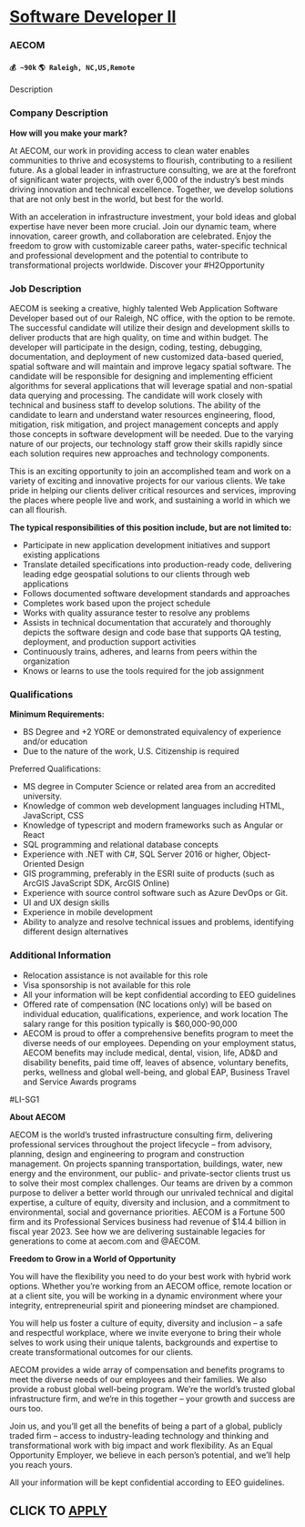 # [Software Developer II](https://www.remotewlb.com/apply/software-developer-ii-87707)  
### AECOM  
#### `💰 ~90k` `🌎 Raleigh, NC,US,Remote`  

Description

### Company Description

 **How will you make your mark?**

At AECOM, our work in providing access to clean water enables communities to thrive and ecosystems to flourish, contributing to a resilient future. As a global leader in infrastructure consulting, we are at the forefront of significant water projects, with over 6,000 of the industry’s best minds driving innovation and technical excellence. Together, we develop solutions that are not only best in the world, but best for the world.

With an acceleration in infrastructure investment, your bold ideas and global expertise have never been more crucial. Join our dynamic team, where innovation, career growth, and collaboration are celebrated. Enjoy the freedom to grow with customizable career paths, water-specific technical and professional development and the potential to contribute to transformational projects worldwide. Discover your #H2Opportunity

### Job Description

AECOM is seeking a creative, highly talented Web Application Software Developer based out of our Raleigh, NC office, with the option to be remote. The successful candidate will utilize their design and development skills to deliver products that are high quality, on time and within budget. The developer will participate in the design, coding, testing, debugging, documentation, and deployment of new customized data-based queried, spatial software and will maintain and improve legacy spatial software. The candidate will be responsible for designing and implementing efficient algorithms for several applications that will leverage spatial and non-spatial data querying and processing. The candidate will work closely with technical and business staff to develop solutions. The ability of the candidate to learn and understand water resources engineering, flood, mitigation, risk mitigation, and project management concepts and apply those concepts in software development will be needed. Due to
the varying nature of our projects, our technology staff grow their skills rapidly since each solution requires new approaches and technology components.

This is an exciting opportunity to join an accomplished team and work on a variety of exciting and innovative projects for our various clients. We take pride in helping our clients deliver critical resources and services, improving the places where people live and work, and sustaining a world in which we can all flourish.

**The typical responsibilities of this position include, but are not limited to:**

  * Participate in new application development initiatives and support existing applications
  * Translate detailed specifications into production-ready code, delivering leading edge geospatial solutions to our clients through web applications
  * Follows documented software development standards and approaches
  * Completes work based upon the project schedule
  * Works with quality assurance tester to resolve any problems
  * Assists in technical documentation that accurately and thoroughly depicts the software design and code base that supports QA testing, deployment, and production support activities
  * Continuously trains, adheres, and learns from peers within the organization
  * Knows or learns to use the tools required for the job assignment

### Qualifications

 **Minimum Requirements:**

  * BS Degree and +2 YORE or demonstrated equivalency of experience and/or education
  * Due to the nature of the work, U.S. Citizenship is required

Preferred Qualifications:

  * MS degree in Computer Science or related area from an accredited university.
  * Knowledge of common web development languages including HTML, JavaScript, CSS
  * Knowledge of typescript and modern frameworks such as Angular or React
  * SQL programming and relational database concepts
  * Experience with .NET with C#, SQL Server 2016 or higher, Object-Oriented Design
  * GIS programming, preferably in the ESRI suite of products (such as ArcGIS JavaScript SDK, ArcGIS Online)
  * Experience with source control software such as Azure DevOps or Git.
  * UI and UX design skills
  * Experience in mobile development
  * Ability to analyze and resolve technical issues and problems, identifying different design alternatives

### Additional Information

  * Relocation assistance is not available for this role
  * Visa sponsorship is not available for this role
  * All your information will be kept confidential according to EEO guidelines
  * Offered rate of compensation (NC locations only) will be based on individual education, qualifications, experience, and work location The salary range for this position typically is $60,000-90,000
  * AECOM is proud to offer a comprehensive benefits program to meet the diverse needs of our employees. Depending on your employment status, AECOM benefits may include medical, dental, vision, life, AD&D and disability benefits, paid time off, leaves of absence, voluntary benefits, perks, wellness and global well-being, and global EAP, Business Travel and Service Awards programs

#LI-SG1

 **About AECOM**

AECOM is the world’s trusted infrastructure consulting firm, delivering professional services throughout the project lifecycle – from advisory, planning, design and engineering to program and construction management. On projects spanning transportation, buildings, water, new energy and the environment, our public- and private-sector clients trust us to solve their most complex challenges. Our teams are driven by a common purpose to deliver a better world through our unrivaled technical and digital expertise, a culture of equity, diversity and inclusion, and a commitment to environmental, social and governance priorities. AECOM is a Fortune 500 firm and its Professional Services business had revenue of $14.4 billion in fiscal year 2023. See how we are delivering sustainable legacies for generations to come at aecom.com and @AECOM.

**Freedom to Grow in a World of Opportunity**

You will have the flexibility you need to do your best work with hybrid work options. Whether you’re working from an AECOM office, remote location or at a client site, you will be working in a dynamic environment where your integrity, entrepreneurial spirit and pioneering mindset are championed.

You will help us foster a culture of equity, diversity and inclusion – a safe and respectful workplace, where we invite everyone to bring their whole selves to work using their unique talents, backgrounds and expertise to create transformational outcomes for our clients.

AECOM provides a wide array of compensation and benefits programs to meet the diverse needs of our employees and their families. We also provide a robust global well-being program. We’re the world’s trusted global infrastructure firm, and we’re in this together – your growth and success are ours too.

Join us, and you’ll get all the benefits of being a part of a global, publicly traded firm – access to industry-leading technology and thinking and transformational work with big impact and work flexibility. As an Equal Opportunity Employer, we believe in each person’s potential, and we’ll help you reach yours.

All your information will be kept confidential according to EEO guidelines.

  
## CLICK TO [APPLY](https://www.remotewlb.com/apply/software-developer-ii-87707)


